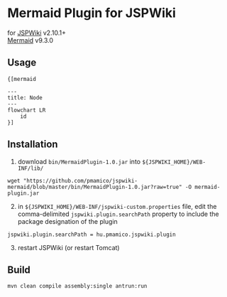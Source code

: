 # Mermaid Plugin for JSPWiki
for [JSPWiki](https://jspwiki.apache.org/) v2.10.1+  
[Mermaid](https://mermaid.js.org/syntax/classDiagram.html) v9.3.0

## Usage

```
{[mermaid

---
title: Node
---
flowchart LR
    id
}]
```


## Installation

1. download `bin/MermaidPlugin-1.0.jar` into `${JSPWIKI_HOME}/WEB-INF/lib/`
```shell
wget "https://github.com/pmamico/jspwiki-mermaid/blob/master/bin/MermaidPlugin-1.0.jar?raw=true" -O mermaid-plugin.jar
```
2. in `${JSPWIKI_HOME}/WEB-INF/jspwiki-custom.properties` file, edit the comma-delimited ``jspwiki.plugin.searchPath`` property to include the package designation of the plugin
```properties
jspwiki.plugin.searchPath = hu.pmamico.jspwiki.plugin
```
3. restart JSPWiki (or restart Tomcat)


## Build
```shell
mvn clean compile assembly:single antrun:run
```
